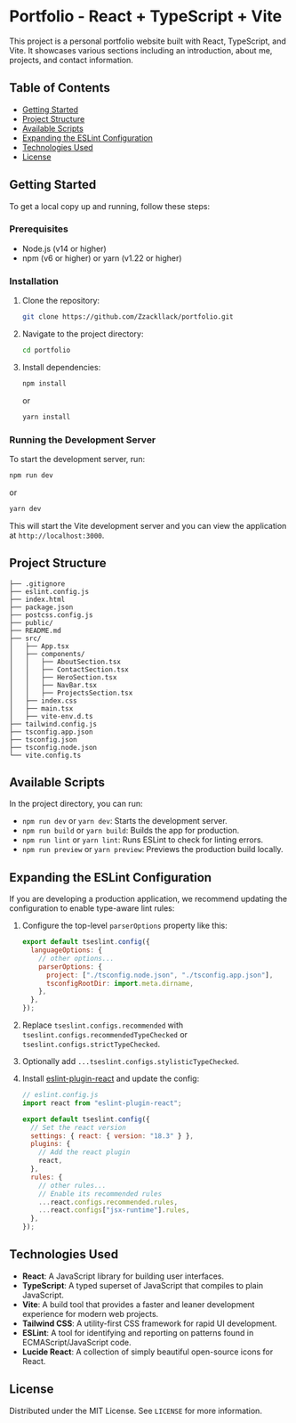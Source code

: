 # Portfolio - React + TypeScript + Vite

This project is a personal portfolio website built with React, TypeScript, and Vite. It showcases various sections including an introduction, about me, projects, and contact information.

## Table of Contents

- [Getting Started](#getting-started)
- [Project Structure](#project-structure)
- [Available Scripts](#available-scripts)
- [Expanding the ESLint Configuration](#expanding-the-eslint-configuration)
- [Technologies Used](#technologies-used)
- [License](#license)

## Getting Started

To get a local copy up and running, follow these steps:

### Prerequisites

- Node.js (v14 or higher)
- npm (v6 or higher) or yarn (v1.22 or higher)

### Installation

1. Clone the repository:
   ```sh
   git clone https://github.com/Zzackllack/portfolio.git
   ```
2. Navigate to the project directory:
   ```sh
   cd portfolio
   ```
3. Install dependencies:
   ```sh
   npm install
   ```
   or
   ```sh
   yarn install
   ```

### Running the Development Server

To start the development server, run:

```sh
npm run dev
```

or

```sh
yarn dev
```

This will start the Vite development server and you can view the application at `http://localhost:3000`.

## Project Structure

```
├── .gitignore
├── eslint.config.js
├── index.html
├── package.json
├── postcss.config.js
├── public/
├── README.md
├── src/
│   ├── App.tsx
│   ├── components/
│   │   ├── AboutSection.tsx
│   │   ├── ContactSection.tsx
│   │   ├── HeroSection.tsx
│   │   ├── NavBar.tsx
│   │   ├── ProjectsSection.tsx
│   ├── index.css
│   ├── main.tsx
│   ├── vite-env.d.ts
├── tailwind.config.js
├── tsconfig.app.json
├── tsconfig.json
├── tsconfig.node.json
└── vite.config.ts
```

## Available Scripts

In the project directory, you can run:

- `npm run dev` or `yarn dev`: Starts the development server.
- `npm run build` or `yarn build`: Builds the app for production.
- `npm run lint` or `yarn lint`: Runs ESLint to check for linting errors.
- `npm run preview` or `yarn preview`: Previews the production build locally.

## Expanding the ESLint Configuration

If you are developing a production application, we recommend updating the configuration to enable type-aware lint rules:

1. Configure the top-level `parserOptions` property like this:

   ```js
   export default tseslint.config({
     languageOptions: {
       // other options...
       parserOptions: {
         project: ["./tsconfig.node.json", "./tsconfig.app.json"],
         tsconfigRootDir: import.meta.dirname,
       },
     },
   });
   ```

2. Replace `tseslint.configs.recommended` with `tseslint.configs.recommendedTypeChecked` or `tseslint.configs.strictTypeChecked`.
3. Optionally add `...tseslint.configs.stylisticTypeChecked`.
4. Install [eslint-plugin-react](https://github.com/jsx-eslint/eslint-plugin-react) and update the config:

   ```js
   // eslint.config.js
   import react from "eslint-plugin-react";

   export default tseslint.config({
     // Set the react version
     settings: { react: { version: "18.3" } },
     plugins: {
       // Add the react plugin
       react,
     },
     rules: {
       // other rules...
       // Enable its recommended rules
       ...react.configs.recommended.rules,
       ...react.configs["jsx-runtime"].rules,
     },
   });
   ```

## Technologies Used

- **React**: A JavaScript library for building user interfaces.
- **TypeScript**: A typed superset of JavaScript that compiles to plain JavaScript.
- **Vite**: A build tool that provides a faster and leaner development experience for modern web projects.
- **Tailwind CSS**: A utility-first CSS framework for rapid UI development.
- **ESLint**: A tool for identifying and reporting on patterns found in ECMAScript/JavaScript code.
- **Lucide React**: A collection of simply beautiful open-source icons for React.

## License

Distributed under the MIT License. See `LICENSE` for more information.
